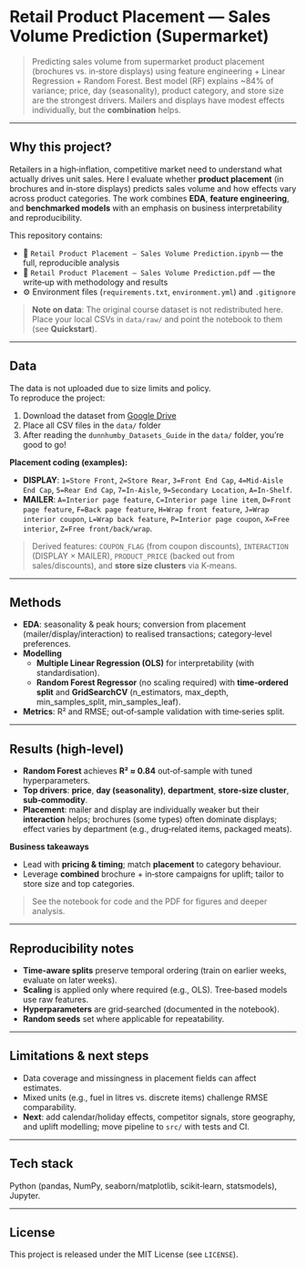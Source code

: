 # Retail Product Placement — Sales Volume Prediction (Supermarket)

> Predicting sales volume from supermarket product placement (brochures vs. in‑store displays) using feature engineering + Linear Regression + Random Forest. Best model (RF) explains ~84% of variance; price, day (seasonality), product category, and store size are the strongest drivers. Mailers and displays have modest effects individually, but the **combination** helps.


---

## Why this project?
Retailers in a high‑inflation, competitive market need to understand what actually drives unit sales. Here I evaluate whether **product placement** (in brochures and in‑store displays) predicts sales volume and how effects vary across product categories. The work combines **EDA**, **feature engineering**, and **benchmarked models** with an emphasis on business interpretability and reproducibility.

This repository contains:
- 📓 `Retail Product Placement — Sales Volume Prediction.ipynb` — the full, reproducible analysis
- 📄 `Retail Product Placement — Sales Volume Prediction.pdf` — the write‑up with methodology and results
- ⚙️ Environment files (`requirements.txt`, `environment.yml`) and `.gitignore`

> **Note on data**: The original course dataset is not redistributed here. Place your local CSVs in `data/raw/` and point the notebook to them (see **Quickstart**).

---

## Data
The data is not uploaded due to size limits and policy.  
To reproduce the project:

1. Download the dataset from [Google  Drive](https://drive.google.com/drive/folders/15wl5O8_2gijpo3a9zlbJLsGzsTY_cXAU?usp=sharing)
2. Place all CSV files in the `data/` folder
3. After reading the `dunnhumby_Datasets_Guide` in the `data/` folder, you’re good to go!

**Placement coding (examples):**
- **DISPLAY**: `1=Store Front`, `2=Store Rear`, `3=Front End Cap`, `4=Mid‑Aisle End Cap`, `5=Rear End Cap`, `7=In‑Aisle`, `9=Secondary Location`, `A=In‑Shelf`.
- **MAILER**: `A=Interior page feature`, `C=Interior page line item`, `D=Front page feature`, `F=Back page feature`, `H=Wrap front feature`, `J=Wrap interior coupon`, `L=Wrap back feature`, `P=Interior page coupon`, `X=Free interior`, `Z=Free front/back/wrap`.

> Derived features: `COUPON_FLAG` (from coupon discounts), `INTERACTION` (DISPLAY × MAILER), `PRODUCT_PRICE` (backed out from sales/discounts), and **store size clusters** via K‑means.

---

## Methods
- **EDA**: seasonality & peak hours; conversion from placement (mailer/display/interaction) to realised transactions; category‑level preferences.
- **Modelling**
  - **Multiple Linear Regression (OLS)** for interpretability (with standardisation).
  - **Random Forest Regressor** (no scaling required) with **time‑ordered split** and **GridSearchCV** (n_estimators, max_depth, min_samples_split, min_samples_leaf).
- **Metrics**: R² and RMSE; out‑of‑sample validation with time‑series split.

---

## Results (high‑level)
- **Random Forest** achieves **R² ≈ 0.84** out‑of‑sample with tuned hyperparameters.
- **Top drivers**: **price**, **day (seasonality)**, **department**, **store‑size cluster**, **sub‑commodity**.
- **Placement**: mailer and display are individually weaker but their **interaction** helps; brochures (some types) often dominate displays; effect varies by department (e.g., drug‑related items, packaged meats).

**Business takeaways**
- Lead with **pricing & timing**; match **placement** to category behaviour.  
- Leverage **combined** brochure + in‑store campaigns for uplift; tailor to store size and top categories.

> See the notebook for code and the PDF for figures and deeper analysis.

---

## Reproducibility notes
- **Time‑aware splits** preserve temporal ordering (train on earlier weeks, evaluate on later weeks).  
- **Scaling** is applied only where required (e.g., OLS). Tree‑based models use raw features.  
- **Hyperparameters** are grid‑searched (documented in the notebook).  
- **Random seeds** set where applicable for repeatability.

---

## Limitations & next steps
- Data coverage and missingness in placement fields can affect estimates.  
- Mixed units (e.g., fuel in litres vs. discrete items) challenge RMSE comparability.  
- **Next**: add calendar/holiday effects, competitor signals, store geography, and uplift modelling; move pipeline to `src/` with tests and CI.

---

## Tech stack
Python (pandas, NumPy, seaborn/matplotlib, scikit‑learn, statsmodels), Jupyter.

---

## License
This project is released under the MIT License (see `LICENSE`).

